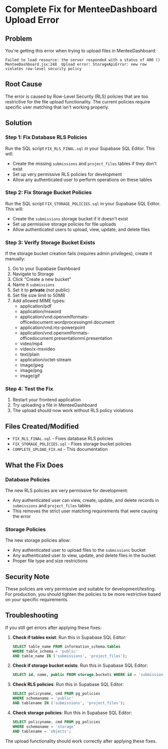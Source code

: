# Complete Fix for MenteeDashboard Upload Error

## Problem
You're getting this error when trying to upload files in MenteeDashboard:
```
Failed to load resource: the server responded with a status of 400 ()
MenteeDashboard.jsx:248  Upload error: StorageApiError: new row violates row-level security policy
```

## Root Cause
The error is caused by Row-Level Security (RLS) policies that are too restrictive for the file upload functionality. The current policies require specific user matching that isn't working properly.

## Solution

### Step 1: Fix Database RLS Policies
Run the SQL script `FIX_RLS_FINAL.sql` in your Supabase SQL Editor. This will:
- Create the missing `submissions` and `project_files` tables if they don't exist
- Set up very permissive RLS policies for development
- Allow any authenticated user to perform operations on these tables

### Step 2: Fix Storage Bucket Policies
Run the SQL script `FIX_STORAGE_POLICIES.sql` in your Supabase SQL Editor. This will:
- Create the `submissions` storage bucket if it doesn't exist
- Set up permissive storage policies for file uploads
- Allow authenticated users to upload, view, update, and delete files

### Step 3: Verify Storage Bucket Exists
If the storage bucket creation fails (requires admin privileges), create it manually:

1. Go to your Supabase Dashboard
2. Navigate to Storage
3. Click "Create a new bucket"
4. Name it `submissions`
5. Set it to **private** (not public)
6. Set file size limit to 50MB
7. Add allowed MIME types:
   - application/pdf
   - application/msword
   - application/vnd.openxmlformats-officedocument.wordprocessingml.document
   - application/vnd.ms-powerpoint
   - application/vnd.openxmlformats-officedocument.presentationml.presentation
   - video/mp4
   - video/x-msvideo
   - text/plain
   - application/octet-stream
   - image/jpeg
   - image/png
   - image/gif

### Step 4: Test the Fix
1. Restart your frontend application
2. Try uploading a file in MenteeDashboard
3. The upload should now work without RLS policy violations

## Files Created/Modified
- `FIX_RLS_FINAL.sql` - Fixes database RLS policies
- `FIX_STORAGE_POLICIES.sql` - Fixes storage bucket policies
- `COMPLETE_UPLOAD_FIX.md` - This documentation

## What the Fix Does

### Database Policies
The new RLS policies are very permissive for development:
- Any authenticated user can view, create, update, and delete records in `submissions` and `project_files` tables
- This removes the strict user matching requirements that were causing the error

### Storage Policies
The new storage policies allow:
- Any authenticated user to upload files to the `submissions` bucket
- Any authenticated user to view, update, and delete files in the bucket
- Proper file type and size restrictions

## Security Note
These policies are very permissive and suitable for development/testing. For production, you should tighten the policies to be more restrictive based on your specific requirements.

## Troubleshooting
If you still get errors after applying these fixes:

1. **Check if tables exist**: Run this in Supabase SQL Editor:
   ```sql
   SELECT table_name FROM information_schema.tables 
   WHERE table_schema = 'public' 
   AND table_name IN ('submissions', 'project_files');
   ```

2. **Check if storage bucket exists**: Run this in Supabase SQL Editor:
   ```sql
   SELECT id, name, public FROM storage.buckets WHERE id = 'submissions';
   ```

3. **Check RLS policies**: Run this in Supabase SQL Editor:
   ```sql
   SELECT policyname, cmd FROM pg_policies 
   WHERE schemaname = 'public' 
   AND tablename IN ('submissions', 'project_files');
   ```

4. **Check storage policies**: Run this in Supabase SQL Editor:
   ```sql
   SELECT policyname, cmd FROM pg_policies 
   WHERE schemaname = 'storage' 
   AND tablename = 'objects';
   ```

The upload functionality should work correctly after applying these fixes.
